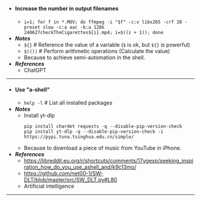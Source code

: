 - #### Increase the number in output filenames
    - `i=1; for f in *.MOV; do ffmpeg -i "$f" -c:v libx265 -crf 28 -preset slow -c:a aac -b:a 128k 240627checkTheCigarettes${i}.mp4; i=$((i + 1)); done`
- ***Notes***
    - `${}` # Reference the value of a variable (`$` is ok, but `${}` is powerful)
    - `$(())` # Perform arithmetic operations (Calculate the value)
    - Because to achieve semi-automation in the shell.
- ***References***
    - ChatGPT
- ---
- #### Use "a-shell"
    - `help -l` # List all installed packages
- ***Notes***
    - Install yt-dlp
      ```
      pip install chardet requests -q --disable-pip-version-check
      pip install yt-dlp -q --disable-pip-version-check -i https://pypi.tuna.tsinghua.edu.cn/simple/
      ```
    - Because to download a piece of music from YouTube in iPhone.
- ***References***
    - https://libreddit.eu.org/r/shortcuts/comments/17vgexp/seeking_inspiration_how_do_you_use_ashell_and/k9c13mo/
    - https://github.com/net00-1/SW-DLT/blob/master/src/SW_DLT.py#L80
    - Artificial intelligence
- ---

